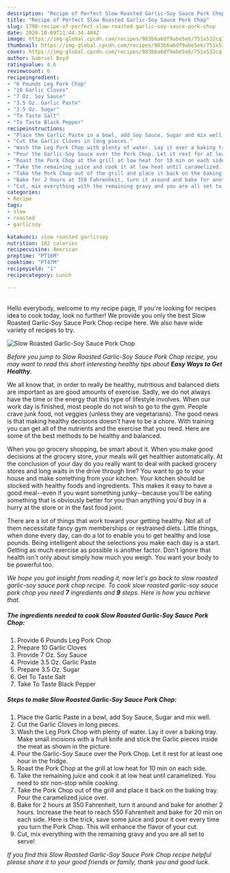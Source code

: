 ```yaml
---
description: "Recipe of Perfect Slow Roasted Garlic-Soy Sauce Pork Chop"
title: "Recipe of Perfect Slow Roasted Garlic-Soy Sauce Pork Chop"
slug: 1798-recipe-of-perfect-slow-roasted-garlic-soy-sauce-pork-chop
date: 2020-10-09T21:44:34.404Z
image: https://img-global.cpcdn.com/recipes/983b6a6df9abe5e6/751x532cq70/slow-roasted-garlic-soy-sauce-pork-chop-recipe-main-photo.jpg
thumbnail: https://img-global.cpcdn.com/recipes/983b6a6df9abe5e6/751x532cq70/slow-roasted-garlic-soy-sauce-pork-chop-recipe-main-photo.jpg
cover: https://img-global.cpcdn.com/recipes/983b6a6df9abe5e6/751x532cq70/slow-roasted-garlic-soy-sauce-pork-chop-recipe-main-photo.jpg
author: Gabriel Boyd
ratingvalue: 4.6
reviewcount: 6
recipeingredient:
- "6 Pounds Leg Pork Chop"
- "10 Garlic Cloves"
- "7 Oz. Soy Sauce"
- "3.5 Oz. Garlic Paste"
- "3.5 Oz. Sugar"
- "To Taste Salt"
- "To Taste Black Pepper"
recipeinstructions:
- "Place the Garlic Paste in a bowl, add Soy Sauce, Sugar and mix well."
- "Cut the Garlic Cloves in long pieces."
- "Wash the Leg Pork Chop with plenty of water. Lay it over a baking tray. Make small incisions with a fruit knife and stick the Garlic pieces inside the meat as shown in the picture."
- "Pour the Garlic-Soy Sauce over the Pork Chop. Let it rest for at least one hour in the fridge."
- "Roast the Pork Chop at the grill at low heat for 10 min on each side."
- "Take the remaining juice and cook it at low heat until caramelized. You need to stir non-stop while cooking."
- "Take the Pork Chop out of the grill and place it back on the baking tray. Pour the caramelized juice over."
- "Bake for 2 hours at 350 Fahrenheit, turn it around and bake for another 2 hours. Increase the heat to reach 550 Fahrenheit and bake for 20 min on each side. Here is the trick, save some juice and pour it over every time you turn the Pork Chop. This will enhance the flavor of your cut."
- "Cut, mix everything with the remaining gravy and you are all set to serve!"
categories:
- Recipe
tags:
- slow
- roasted
- garlicsoy

katakunci: slow roasted garlicsoy 
nutrition: 102 calories
recipecuisine: American
preptime: "PT16M"
cooktime: "PT47M"
recipeyield: "1"
recipecategory: Lunch

---
```

<br>
Hello everybody, welcome to my recipe page, If you're looking for recipes idea to cook today, look no further! We provide you only the best Slow Roasted Garlic-Soy Sauce Pork Chop recipe here. We also have wide variety of recipes to try.
<br>


![Slow Roasted Garlic-Soy Sauce Pork Chop](https://img-global.cpcdn.com/recipes/983b6a6df9abe5e6/751x532cq70/slow-roasted-garlic-soy-sauce-pork-chop-recipe-main-photo.jpg)

<i>Before you jump to Slow Roasted Garlic-Soy Sauce Pork Chop recipe, you may want to read this short interesting healthy tips about <strong>Easy Ways to Get Healthy</strong>.</i>

We all know that, in order to really be healthy, nutritious and balanced diets are important as are good amounts of exercise. Sadly, we do not always have the time or the energy that this type of lifestyle involves. When our work day is finished, most people do not wish to go to the gym. People crave junk food, not veggies (unless they are vegetarians). The good news is that making healthy decisions doesn’t have to be a chore. With training you can get all of the nutrients and the exercise that you need. Here are some of the best methods to be healthy and balanced.

When you go grocery shopping, be smart about it. When you make good decisions at the grocery store, your meals will get healthier automatically. At the conclusion of your day do you really want to deal with packed grocery stores and long waits in the drive through line? You want to go to your house and make something from your kitchen. Your kitchen should be stocked with healthy foods and ingredients. This makes it easy to have a good meal--even if you want something junky--because you'll be eating something that is obviously better for you than anything you'd buy in a hurry at the store or in the fast food joint.

There are a lot of things that work toward your getting healthy. Not all of them necessitate fancy gym memberships or restrained diets. Little things, when done every day, can do a lot to enable you to get healthy and lose pounds. Being intelligent about the selections you make each day is a start. Getting as much exercise as possible is another factor. Don't ignore that health isn't only about simply how much you weigh. You want your body to be powerful too. 


<i>We hope you got insight from reading it, now let's go back to slow roasted garlic-soy sauce pork chop recipe. To cook slow roasted garlic-soy sauce pork chop you need <strong>7</strong> ingredients and <strong>9</strong> steps. Here is how you achieve that.
</i>

##### The ingredients needed to cook Slow Roasted Garlic-Soy Sauce Pork Chop:

1. Provide 6 Pounds Leg Pork Chop
1. Prepare 10 Garlic Cloves
1. Provide 7 Oz. Soy Sauce
1. Provide 3.5 Oz. Garlic Paste
1. Prepare 3.5 Oz. Sugar
1. Get To Taste Salt
1. Take To Taste Black Pepper


##### Steps to make Slow Roasted Garlic-Soy Sauce Pork Chop:

1. Place the Garlic Paste in a bowl, add Soy Sauce, Sugar and mix well.
1. Cut the Garlic Cloves in long pieces.
1. Wash the Leg Pork Chop with plenty of water. Lay it over a baking tray. Make small incisions with a fruit knife and stick the Garlic pieces inside the meat as shown in the picture.
1. Pour the Garlic-Soy Sauce over the Pork Chop. Let it rest for at least one hour in the fridge.
1. Roast the Pork Chop at the grill at low heat for 10 min on each side.
1. Take the remaining juice and cook it at low heat until caramelized. You need to stir non-stop while cooking.
1. Take the Pork Chop out of the grill and place it back on the baking tray. Pour the caramelized juice over.
1. Bake for 2 hours at 350 Fahrenheit, turn it around and bake for another 2 hours. Increase the heat to reach 550 Fahrenheit and bake for 20 min on each side. Here is the trick, save some juice and pour it over every time you turn the Pork Chop. This will enhance the flavor of your cut.
1. Cut, mix everything with the remaining gravy and you are all set to serve!


<i>If you find this Slow Roasted Garlic-Soy Sauce Pork Chop recipe helpful please share it to your good friends or family, thank you and good luck.</i>
